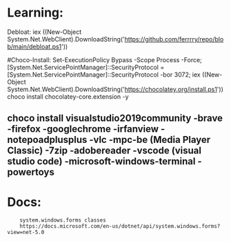 # Learning:

Debloat: iex ((New-Object System.Net.WebClient).DownloadString('https://github.com/ferrrry/repo/blob/main/debloat.ps1'))


#Choco-Install:
Set-ExecutionPolicy Bypass -Scope Process -Force; [System.Net.ServicePointManager]::SecurityProtocol = [System.Net.ServicePointManager]::SecurityProtocol -bor 3072; iex ((New-Object System.Net.WebClient).DownloadString('https://chocolatey.org/install.ps1'))
choco install chocolatey-core.extension -y

choco install visualstudio2019community
-brave
-firefox
-googlechrome
-irfanview
-notepoadplusplus
-vlc
-mpc-be (Media Player Classic)
-7zip
-adobereader
-vscode (visual studio code)
-microsoft-windows-terminal
-powertoys
-



# Docs:
        system.windows.forms classes
        https://docs.microsoft.com/en-us/dotnet/api/system.windows.forms?view=net-5.0


